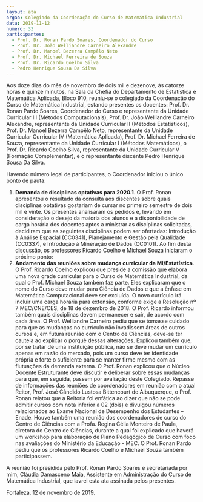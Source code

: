 ```yaml
---
layout: ata
orgao: Colegiado da Coordenação do Curso de Matemática Industrial
data: 2019-11-12
numero: 33
participantes:
  - Prof. Dr. Ronan Pardo Soares, Coordenador do Curso
  - Prof. Dr. João Welliandre Carneiro Alexandre
  - Prof. Dr. Manoel Bezerra Campêlo Neto
  - Prof. Dr. Michael Ferreira de Souza
  - Prof. Dr. Ricardo Coelho Silva
  - Pedro Henrique Sousa Da Silva
---
```


Aos doze dias do mês de novembro de dois mil e dezenove, às catorze horas e quinze minutos, na Sala da Chefia do Departamento de Estatística e Matemática Aplicada, Bloco 910, reuniu-se o colegiado da Coordenação do Curso de Matemática Industrial, estando presentes os docentes: Prof. Dr. Ronan Pardo Soares, Coordenador do Curso e representante da Unidade Curricular III (Métodos Computacionais), Prof. Dr. João Welliandre Carneiro Alexandre, representante da Unidade Curricular II (Métodos Estatísticos), Prof. Dr. Manoel Bezerra Campêlo Neto, representante da Unidade Curricular Curricular IV (Matemática Aplicada), Prof. Dr. Michael Ferreira de Souza, representante da Unidade Curricular I (Métodos Matemáticos), o Prof. Dr. Ricardo Coelho Silva, representante da Unidade Curricular V (Formação Complementar), e o representante discente Pedro Henrique Sousa Da Silva.

Havendo número legal de participantes, o Coordenador iniciou o único ponto de pauta:

1. **Demanda de disciplinas optativas para 2020.1**.
   O Prof. Ronan apresentou o resultado da consulta aos discentes sobre quais disciplinas optativas gostariam de cursar no primeiro semestre de dois mil e vinte.
   Os presentes analisaram os pedidos e, levando em consideração o desejo da maioria dos alunos e a disponibilidade de carga horária dos docentes aptos a ministrar as disciplinas solicitadas, decidiram que as seguintes disciplinas podem ser ofertadas: Introdução à Análise Espacial (CC0341), Planejamento e Gestão pela Qualidade (CC0337), e Introdução à Mineração de Dados (CC0101).
   Ao fim desta discussão, os professores Ricardo Coelho e Michael Souza iniciaram o próximo ponto:
2. **Andamento das reuniões sobre mudança curricular da MI/Estatística**.
   O Prof. Ricardo Coelho explicou que preside a comissão que elabora uma nova grade curricular para o Curso de Matemática Industrial, da qual o Prof. Michael Souza também faz parte.
   Eles explicaram que o nome do Curso deve mudar para Ciência de Dados e que a ênfase em Matemática Computacional deve ser excluída.
   O novo currículo irá incluir uma carga horária para extensão, conforme exige a Resolução nº 7 MEC/CNE/CES, de 18 de dezembro de 2018.
   O Prof. Ricardo informou também quais disciplinas devem permanecer e sair, de acordo com cada área. O Prof. Welliandre Carneiro pediu que se tomasse cuidado para que as mudanças no currículo não invadissem áreas de outros cursos e, em futura reunião com o Centro de Ciências, deve-se ter cautela ao explicar o porquê dessas alterações.
   Explicou também que, por se tratar de uma instituição pública, não se deve mudar um currículo apenas em razão do mercado, pois um curso deve ter identidade própria e forte o suficiente para se manter firme mesmo com as flutuações da demanda externa.
   O Prof. Ronan explicou que o Núcleo Docente Estruturante deve discutir e deliberar sobre essas mudanças para que, em seguida, passem por avaliação deste Colegiado.
   Repasse de informações das reuniões de coordenadores em reunião com o atual Reitor, Prof. José Cândido Lustosa Bittencourt de Albuquerque, o Prof. Ronan relatou que a Reitoria foi enfática ao dizer que não se pode admitir cursos com nota inferior a 02 (dois) e divulgou números relacionados ao Exame Nacional de Desempenho dos Estudantes – Enade.
   Houve também uma reunião dos coordenadores de curso do Centro de Ciências com a Profa. Regina Célia Monteiro de Paula, diretora do Centro de Ciências, durante a qual foi explicado que haverá um workshop para elaboração de Plano Pedagógico de Curso com foco nas avaliações do Ministério da Educação - MEC. O Prof. Ronan Pardo pediu que os professores Ricardo Coelho e Michael Souza também participassem.

A reunião foi presidida pelo Prof. Ronan Pardo Soares e secretariada por mim, Cláudia Damasceno Maia, Assistente em Administração do Curso de Matemática Industrial, que lavrei esta ata assinada pelos presentes.

Fortaleza, 12 de novembro de 2019.
